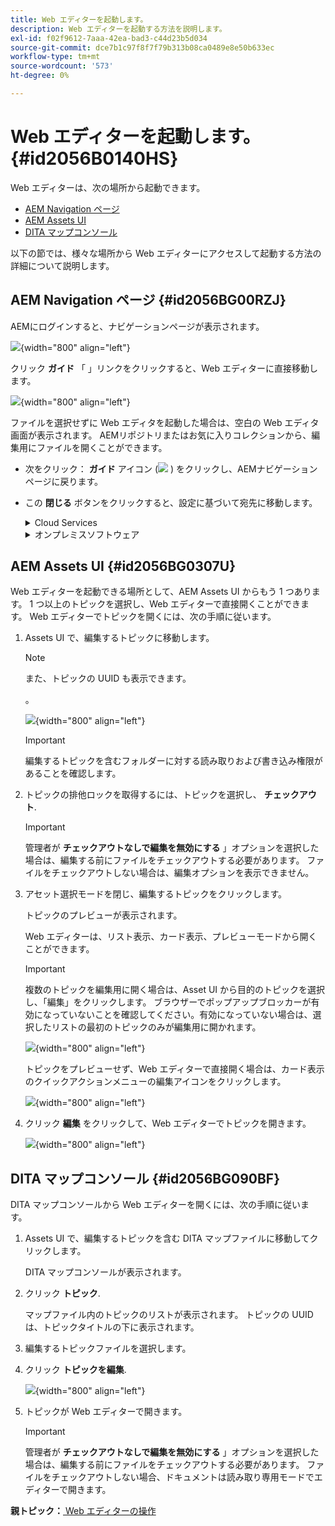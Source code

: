 ```yaml
---
title: Web エディターを起動します。
description: Web エディターを起動する方法を説明します。
exl-id: f02f9612-7aaa-42ea-bad3-c44d23b5d034
source-git-commit: dce7b1c97f8f7f79b313b08ca0489e8e50b633ec
workflow-type: tm+mt
source-wordcount: '573'
ht-degree: 0%

---
```


# Web エディターを起動します。 {#id2056B0140HS}

Web エディターは、次の場所から起動できます。

- [AEM Navigation ページ](#id2056BG00RZJ)
- [AEM Assets UI](#id2056BG0307U)
- [DITA マップコンソール](#id2056BG090BF)

以下の節では、様々な場所から Web エディターにアクセスして起動する方法の詳細について説明します。

## AEM Navigation ページ {#id2056BG00RZJ}

AEMにログインすると、ナビゲーションページが表示されます。

![](images/web-editor-from-navigation-page.png){width="800" align="left"}

クリック **ガイド** 「 」リンクをクリックすると、Web エディターに直接移動します。

![](images/web-editor-launch-page.png){width="800" align="left"}

ファイルを選択せずに Web エディタを起動した場合は、空白の Web エディタ画面が表示されます。 AEMリポジトリまたはお気に入りコレクションから、編集用にファイルを開くことができます。

- 次をクリック： **ガイド** アイコン (![](images/aem-guides-icon.png) ) をクリックし、AEMナビゲーションページに戻ります。

- この **閉じる** ボタンをクリックすると、設定に基づいて宛先に移動します。



   <details>

   <summary> Cloud Services </summary>

   Cloud Services **閉じる** ボタンをクリックして、AEMナビゲーションページに戻ります。
   </details>

   <details>

   <summary> オンプレミスソフトウェア</summary>

   AEM Guides On-premise Software（4.2.1 以降）を使用している場合、 **閉じる** ボタンをクリックして、Assets UI の現在のファイルパスに戻ります。

   </details>

## AEM Assets UI {#id2056BG0307U}

Web エディターを起動できる場所として、AEM Assets UI からもう 1 つあります。 1 つ以上のトピックを選択し、Web エディターで直接開くことができます。 Web エディターでトピックを開くには、次の手順に従います。

1. Assets UI で、編集するトピックに移動します。

   >[!NOTE]
   >
   > また、トピックの UUID も表示できます。

   。

   ![](images/assets_ui_with_uuid_cs.png){width="800" align="left"}

   >[!IMPORTANT]
   >
   > 編集するトピックを含むフォルダーに対する読み取りおよび書き込み権限があることを確認します。

1. トピックの排他ロックを取得するには、トピックを選択し、 **チェックアウト**.

   >[!IMPORTANT]
   >
   > 管理者が **チェックアウトなしで編集を無効にする** 」オプションを選択した場合は、編集する前にファイルをチェックアウトする必要があります。 ファイルをチェックアウトしない場合は、編集オプションを表示できません。

1. アセット選択モードを閉じ、編集するトピックをクリックします。

   トピックのプレビューが表示されます。

   Web エディターは、リスト表示、カード表示、プレビューモードから開くことができます。

   >[!IMPORTANT]
   >
   > 複数のトピックを編集用に開く場合は、Asset UI から目的のトピックを選択し、「編集」をクリックします。 ブラウザーでポップアップブロッカーが有効になっていないことを確認してください。有効になっていない場合は、選択したリストの最初のトピックのみが編集用に開かれます。

   ![](images/edit-from-preview_cs.png){width="800" align="left"}

   トピックをプレビューせず、Web エディターで直接開く場合は、カード表示のクイックアクションメニューの編集アイコンをクリックします。

   ![](images/edit-topic-from-quick-action_cs.png){width="800" align="left"}

1. クリック **編集** をクリックして、Web エディターでトピックを開きます。

   ![](images/edit-mode.png){width="800" align="left"}


## DITA マップコンソール {#id2056BG090BF}

DITA マップコンソールから Web エディターを開くには、次の手順に従います。

1. Assets UI で、編集するトピックを含む DITA マップファイルに移動してクリックします。

   DITA マップコンソールが表示されます。

1. クリック **トピック**.

   マップファイル内のトピックのリストが表示されます。 トピックの UUID は、トピックタイトルの下に表示されます。

1. 編集するトピックファイルを選択します。

1. クリック **トピックを編集**.

   ![](images/edit-topics-map-console_cs.png){width="800" align="left"}

1. トピックが Web エディターで開きます。

   >[!IMPORTANT]
   >
   > 管理者が **チェックアウトなしで編集を無効にする** 」オプションを選択した場合は、編集する前にファイルをチェックアウトする必要があります。 ファイルをチェックアウトしない場合、ドキュメントは読み取り専用モードでエディターで開きます。


**親トピック：**[ Web エディターの操作](web-editor.md)
